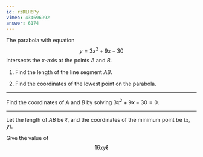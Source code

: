 ```yaml
---
id: rzDLH6Py
vimeo: 434696992
answer: 6174
---
```


The parabola with equation
$$
y = 3x^2 + 9x - 30
$$
intersects the $x$-axis at the points $A$ and $B$.

 1. Find the length of the line segment $AB.$

 1. Find the coordinates of the lowest point on the parabola.

---

Find the coordinates of $A$ and $B$ by solving $3x^2 + 9x - 30 = 0.$

---

Let the length of $AB$ be $\ell$, and the coordinates of the minimum point be $(x,y)$.

Give the value of
$$
16xy\ell
$$
